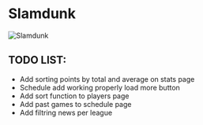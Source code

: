 # Slamdunk

![Slamdunk](https://i.imgur.com/SrprcBU.jpeg)

## TODO LIST:

- Add sorting points by total and average on stats page
- Schedule add working properly load more button
- Add sort function to players page
- Add past games to schedule page
- Add filtring news per league
